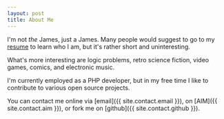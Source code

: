 ```yaml
---
layout: post
title: About Me
---
```


I'm not _the_ James, just a James.  Many people would suggest to go to
my [resume](/resume.html) to learn who I am, but it's rather short and
uninteresting.

What's more interesting are logic problems, retro science fiction, video
games, comics, and electronic music.

I'm currently employed as a PHP developer, but in my free time I like to
contribute to various open source projects.

You can contact me online via [email]({{ site.contact.email }}), on
[AIM]({{ site.contact.aim }}), or fork me on
[github]({{ site.contact.github }}).
